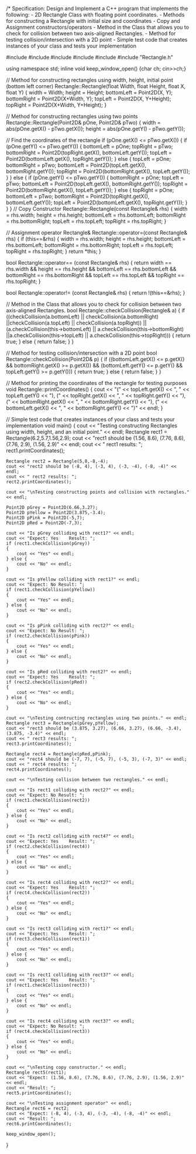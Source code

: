 /* Specification:
Design and Implement a C++ program that implements the following:
			- 2D Rectangle Class with floating point coordinates.
			- Methods for constructing a Rectangle with initial size and coordinates
			- Copy and Assignment constructors/operators
			- Method in the Class that allows you to check for collision between two axis-aligned Rectangles.
			- Method for testing collision/intersection with a 2D point
			- Simple test code that creates instances of your class and tests your implementation

#include <iostream>
#include <string>
#include <vector>
#include <algorithm>
#include <cmath>
#include "Rectangle.h"

using namespace std;
inline void keep_window_open() {char ch; cin>>ch;}

// Method for constructing rectangles using width, height, initial point (bottom left corner)
Rectangle::Rectangle(float Width, float Height, float X, float Y)
{
	width = Width;
	height = Height;
	bottomLeft = Point2D(X, Y);
	bottomRight = Point2D(X+Width, Y);
	topLeft = Point2D(X, Y+Height);
	topRight = Point2D(X+Width, Y+Height);
}

// Method for constructing rectangles using two points
Rectangle::Rectangle(Point2D& pOne, Point2D& pTwo)
{
	width = abs(pOne.getX() - pTwo.getX());
	height = abs(pOne.getY() - pTwo.getY());

//	Find the coordinates of the rectangle
	if (pOne.getX() <= pTwo.getX())
	{
		if (pOne.getY() <= pTwo.getY())
		{
			bottomLeft = pOne;
			topRight = pTwo;
			bottomRight = Point2D(topRight.getX(), bottomLeft.getY());
			topLeft = Point2D(bottomLeft.getX(), topRight.getY());
		} else {
			topLeft = pOne;
			bottomRight = pTwo;
			bottomLeft = Point2D(topLeft.getX(), bottomRight.getY());
			topRight = Point2D(bottomRight.getX(), topLeft.getY());
		}
	} else {
		if (pOne.getY() <= pTwo.getY())
		{
			bottomRight = pOne;
			topLeft = pTwo;
			bottomLeft = Point2D(topLeft.getX(), bottomRight.getY());
			topRight = Point2D(bottomRight.getX(), topLeft.getY());
		} else {
			topRight = pOne;
			bottomLeft = pTwo;
			bottomRight = Point2D(topRight.getX(), bottomLeft.getY());
			topLeft = Point2D(bottomLeft.getX(), topRight.getY());
		}
	}
}
// Copy Constructor
Rectangle::Rectangle(const Rectangle& rhs)
{
	width = rhs.width;
	height = rhs.height;
	bottomLeft = rhs.bottomLeft;
	bottomRight = rhs.bottomRight;
	topLeft = rhs.topLeft;
	topRight = rhs.topRight;
}

// Assignment operator
Rectangle& Rectangle::operator=(const Rectangle& rhs)
{
	if (this==&rhs)
	{
		width = rhs.width;
		height = rhs.height;
		bottomLeft = rhs.bottomLeft;
		bottomRight = rhs.bottomRight;
		topLeft = rhs.topLeft;
		topRight = rhs.topRight;
	}
	return *this;
}

bool Rectangle::operator== (const Rectangle& rhs)
{
	return width == rhs.width && height == rhs.height && bottomLeft == rhs.bottomLeft && bottomRight == rhs.bottomRight && topLeft == rhs.topLeft && topRight == rhs.topRight;
}

bool Rectangle::operator!= (const Rectangle& rhs)
{
	return !(this==&rhs);
}

// Method in the Class that allows you to check for collision between two axis-aligned Rectangles.
bool Rectangle::checkCollision(Rectangle& a)
{
	if ((checkCollision(a.bottomLeft) || checkCollision(a.bottomRight) ||checkCollision(a.topLeft) || checkCollision(a.topRight)) ||
		(a.checkCollision(this->bottomLeft) || a.checkCollision(this->bottomRight) ||a.checkCollision(this->topLeft) || a.checkCollision(this->topRight)))
	{
		return true;
	} else {
		return false;
	}
}

// Method for testing collision/intersection with a 2D point
bool Rectangle::checkCollision(Point2D& p)
{
	if ((bottomLeft.getX() <= p.getX() && bottomRight.getX() >= p.getX()) &&
		(bottomLeft.getY() <= p.getY() && topLeft.getY() >= p.getY()))
	{
		return true;
	} else {
		return false;
	}
}

// Method for printing the coordinates of the rectangle for testing purposes
void Rectangle::printCoordinates()
{
	cout << "(" <<  topLeft.getX() << ", " << topLeft.getY() << "), (" <<
					topRight.getX() << ", " << topRight.getY() << "), (" <<
					bottomRight.getX() << ", " << bottomRight.getY() << "), (" <<
					bottomLeft.getX() << ", " << bottomRight.getY() << ")" << endl;
}

// Simple test code that creates instances of your class and tests your implementation
void main()
{
	cout << "Testing constructing Rectangles using width, height, and an initial point." << endl;
	Rectangle rect1 = Rectangle(6.2,5.7,1.56,2.9);
	cout << "rect1 should be (1.56, 8.6), (7.76, 8.6), (7.76, 2.9), (1.56, 2.9)" << endl;
	cout << " rect1 results: ";
	rect1.printCoordinates();

	Rectangle rect2 = Rectangle(5,8,-8,-4);
	cout << "rect2 should be (-8, 4), (-3, 4), (-3, -4), (-8, -4)" << endl;
	cout << " rect2 results: ";
	rect2.printCoordinates();

	cout << "\nTesting constructing points and collision with rectangles." << endl;

	Point2D pGrey = Point2D(6.66,3.27);
	Point2D pYellow = Point2D(3.875,-3.4);
	Point2D pPink = Point2D(-5,7);
	Point2D pRed = Point2D(-7,3);

	cout << "Is pGrey colliding with rect1?" << endl;
	cout << "Expect: Yes	Result: ";
	if (rect1.checkCollision(pGrey))
	{
		cout << "Yes" << endl;
	} else {
		cout << "No" << endl;
	}

	cout << "Is pYellow colliding with rect1?" << endl;
	cout << "Expect: No	Result: ";
	if (rect1.checkCollision(pYellow))
	{
		cout << "Yes" << endl;
	} else {
		cout << "No" << endl;
	}

	cout << "Is pPink colliding with rect2?" << endl;
	cout << "Expect: No	Result: ";
	if (rect2.checkCollision(pPink))
	{
		cout << "Yes" << endl;
	} else {
		cout << "No" << endl;
	}

	cout << "Is pRed colliding with rect2?" << endl;
	cout << "Expect: Yes	Result: ";
	if (rect2.checkCollision(pRed))
	{
		cout << "Yes" << endl;
	} else {
		cout << "No" << endl;
	}

	cout << "\nTesting contructing rectangles using two points." << endl;
	Rectangle rect3 = Rectangle(pGrey,pYellow);
	cout << "rect3 should be (3.875, 3.27), (6.66, 3.27), (6.66, -3.4), (3.875, -3.4)" << endl;
	cout << " rect3 results: ";
	rect3.printCoordinates();

	Rectangle rect4 = Rectangle(pRed,pPink);
	cout << "rect4 should be (-7, 7), (-5, 7), (-5, 3), (-7, 3)" << endl;
	cout << " rect4 results: ";
	rect4.printCoordinates();

	cout << "\nTesting collision between two rectangles." << endl;

	cout << "Is rect1 colliding with rect2?" << endl;
	cout << "Expect: No	Result: ";
	if (rect1.checkCollision(rect2))
	{
		cout << "Yes" << endl;
	} else {
		cout << "No" << endl;
	}

	cout << "Is rect2 colliding with rect4?" << endl;
	cout << "Expect: Yes	Result: ";
	if (rect2.checkCollision(rect4))
	{
		cout << "Yes" << endl;
	} else {
		cout << "No" << endl;
	}

	cout << "Is rect4 colliding with rect2?" << endl;
	cout << "Expect: Yes	Result: ";
	if (rect4.checkCollision(rect2))
	{
		cout << "Yes" << endl;
	} else {
		cout << "No" << endl;
	}

	cout << "Is rect3 colliding with rect1?" << endl;
	cout << "Expect: Yes	Result: ";
	if (rect3.checkCollision(rect1))
	{
		cout << "Yes" << endl;
	} else {
		cout << "No" << endl;
	}

	cout << "Is rect1 colliding with rect3?" << endl;
	cout << "Expect: Yes	Result: ";
	if (rect1.checkCollision(rect3))
	{
		cout << "Yes" << endl;
	} else {
		cout << "No" << endl;
	}

	cout << "Is rect4 colliding with rect3?" << endl;
	cout << "Expect: No	Result: ";
	if (rect4.checkCollision(rect3))
	{
		cout << "Yes" << endl;
	} else {
		cout << "No" << endl;
	}

	cout << "\nTesting copy constructor." << endl;
	Rectangle rect5(rect1);
	cout << "Expect: (1.56, 8.6), (7.76, 8.6), (7.76, 2.9), (1.56, 2.9)" << endl;
	cout << "Result: ";
	rect5.printCoordinates();

	cout << "\nTesting assignment operator" << endl;
	Rectangle rect6 = rect2;
	cout << "Expect: (-8, 4), (-3, 4), (-3, -4), (-8, -4)" << endl;
	cout << "Result: ";
	rect6.printCoordinates();

	keep_window_open();
}

